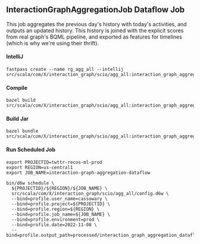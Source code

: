 ## InteractionGraphAggregationJob Dataflow Job

This job aggregates the previous day's history with today's activities, and outputs an updated
history. This history is joined with the explicit scores from real graph's BQML pipeline, and
exported as features for timelines (which is why we're using their thrift).

#### IntelliJ
```
fastpass create --name rg_agg_all --intellij src/scala/com/X/interaction_graph/scio/agg_all:interaction_graph_aggregation_job_scio
```

#### Compile
```
bazel build src/scala/com/X/interaction_graph/scio/agg_all:interaction_graph_aggregation_job_scio
```

#### Build Jar
```
bazel bundle src/scala/com/X/interaction_graph/scio/agg_all:interaction_graph_aggregation_job_scio
```

#### Run Scheduled Job
```
export PROJECTID=twttr-recos-ml-prod
export REGION=us-central1
export JOB_NAME=interaction-graph-aggregation-dataflow

bin/d6w schedule \
  ${PROJECTID}/${REGION}/${JOB_NAME} \
  src/scala/com/X/interaction_graph/scio/agg_all/config.d6w \
  --bind=profile.user_name=cassowary \
  --bind=profile.project=${PROJECTID} \
  --bind=profile.region=${REGION} \
  --bind=profile.job_name=${JOB_NAME} \
  --bind=profile.environment=prod \
  --bind=profile.date=2022-11-08 \
  --bind=profile.output_path=processed/interaction_graph_aggregation_dataflow
```